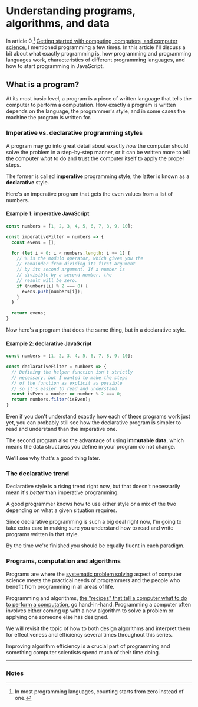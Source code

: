 # Understanding programs, algorithms, and data

In article 0,[^1] [Getting started with computing, computers, and computer science](./0-getting-started.md), I mentioned programming a few times. In this article I'll discuss a bit about what exactly programming is, how programming and programming languages work, characteristics of different programming languages, and how to start programming in JavaScript.

## What is a program?

At its most basic level, a program is a piece of written language that tells the computer to perform a computation. How exactly a program is written depends on the language, the programmer's style, and in some cases the machine the program is written for.

### Imperative vs. declarative programming styles

A program may go into great detail about exactly _how_ the computer should solve the problem in a step-by-step manner, or it can be written more to tell the computer _what_ to do and trust the computer itself to apply the proper steps.

The former is called **imperative** programming style; the latter is known as a **declarative** style.

Here's an imperative program that gets the even values from a list of numbers.

#### Example 1: imperative JavaScript

```javascript
const numbers = [1, 2, 3, 4, 5, 6, 7, 8, 9, 10];

const imperativeFilter = numbers => {
  const evens = [];

  for (let i = 0; i < numbers.length; i += 1) {
    // % is the modulo operator, which gives you the
    // remainder from dividing its first argument
    // by its second argument. If a number is
    // divisible by a second number, the
    // result will be zero.
    if (numbers[i] % 2 === 0) {
      evens.push(numbers[i]);
    }
  }

  return evens;
}
```

Now here's a program that does the same thing, but in a declarative style.

#### Example 2: declarative JavaScript

```javascript
const numbers = [1, 2, 3, 4, 5, 6, 7, 8, 9, 10];

const declarativeFilter = numbers => {
  // Defining the helper function isn't strictly
  // necessary, but I wanted to make the steps
  // of the function as explicit as possible
  // so it's easier to read and understand.
  const isEven = number => number % 2 === 0;
  return numbers.filter(isEven);
}
```

Even if you don't understand exactly how each of these programs work just yet, you can probably still see how the declarative program is simpler to read and understand than the imperative one.

The second program also the advantage of using **immutable data**, which means the data structures you define in your program do not change.

We'll see why that's a good thing later.

### The declarative trend

Declarative style is a rising trend right now, but that doesn't necessarily mean it's _better_ than imperative programming.

A good programmer knows how to use either style or a mix of the two depending on what a given situation requires.

Since declarative programming is such a big deal right now, I'm going to take extra care in making sure you understand how to read and write programs written in that style.

By the time we're finished you should be equally fluent in each paradigm.

### Programs, computation and algorithms

Programs are where the [systematic problem solving](./1-computers-programming-and-javascript/0-getting-started.md#systematic-problem-solving) aspect of computer science meets the practical needs of programmers and the people who benefit from programming in all areas of life.

Programming and algorithms, [the "recipes" that tell a computer what to do to perform a computation](./0-getting-started.md#algorithms-and-thinking-algorithmically), go hand-in-hand. Programming a computer often involves either coming up with a new algorithm to solve a problem or applying one someone else has designed.

We will revisit the topic of how to both design algorithms and interpret them for effectiveness and efficiency several times throughout this series.

Improving algorithm efficiency is a crucial part of programming and something computer scientists spend much of their time doing.

<hr>

### Notes

[^1]: In most programming languages, counting starts from zero instead of one.
